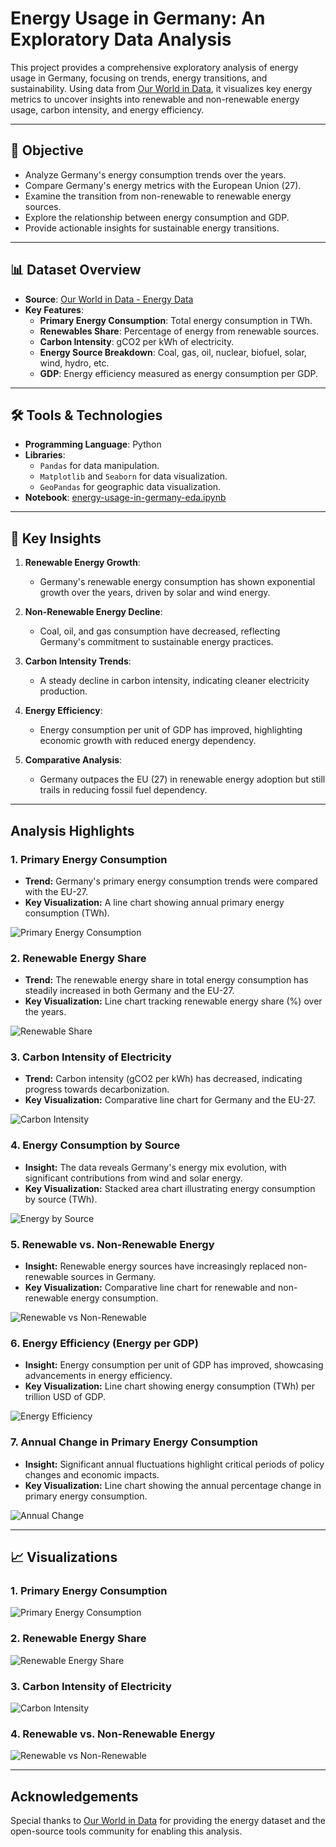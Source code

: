 # Energy Usage in Germany: An Exploratory Data Analysis

This project provides a comprehensive exploratory analysis of energy usage in Germany, focusing on trends, energy transitions, and sustainability. Using data from [Our World in Data](https://github.com/owid/energy-data), it visualizes key energy metrics to uncover insights into renewable and non-renewable energy usage, carbon intensity, and energy efficiency.

---

## 📄 **Objective**
- Analyze Germany's energy consumption trends over the years.
- Compare Germany's energy metrics with the European Union (27).
- Examine the transition from non-renewable to renewable energy sources.
- Explore the relationship between energy consumption and GDP.
- Provide actionable insights for sustainable energy transitions.

---

## 📊 **Dataset Overview**
- **Source**: [Our World in Data - Energy Data](https://github.com/owid/energy-data)
- **Key Features**:
  - **Primary Energy Consumption**: Total energy consumption in TWh.
  - **Renewables Share**: Percentage of energy from renewable sources.
  - **Carbon Intensity**: gCO2 per kWh of electricity.
  - **Energy Source Breakdown**: Coal, gas, oil, nuclear, biofuel, solar, wind, hydro, etc.
  - **GDP**: Energy efficiency measured as energy consumption per GDP.

---

## 🛠️ **Tools & Technologies**
- **Programming Language**: Python
- **Libraries**:
  - `Pandas` for data manipulation.
  - `Matplotlib` and `Seaborn` for data visualization.
  - `GeoPandas` for geographic data visualization.
- **Notebook**: [energy-usage-in-germany-eda.ipynb](https://github.com/snsamia/A-Data-Driven-Analysis-of-Energy-Trade-and-Transition./blob/main/energy-usage-in-germany-eda.ipynb)

---

## 🔑 **Key Insights**
1. **Renewable Energy Growth**:
   - Germany's renewable energy consumption has shown exponential growth over the years, driven by solar and wind energy.

2. **Non-Renewable Energy Decline**:
   - Coal, oil, and gas consumption have decreased, reflecting Germany's commitment to sustainable energy practices.

3. **Carbon Intensity Trends**:
   - A steady decline in carbon intensity, indicating cleaner electricity production.

4. **Energy Efficiency**:
   - Energy consumption per unit of GDP has improved, highlighting economic growth with reduced energy dependency.

5. **Comparative Analysis**:
   - Germany outpaces the EU (27) in renewable energy adoption but still trails in reducing fossil fuel dependency.

---
## Analysis Highlights

### 1. **Primary Energy Consumption**
- **Trend:** Germany's primary energy consumption trends were compared with the EU-27.
- **Key Visualization:** A line chart showing annual primary energy consumption (TWh).

![Primary Energy Consumption](https://github.com/snsamia/A-Data-Driven-Analysis-of-Energy-Trade-and-Transition/blob/main/primary_energy_consumption.png)

### 2. **Renewable Energy Share**
- **Trend:** The renewable energy share in total energy consumption has steadily increased in both Germany and the EU-27.
- **Key Visualization:** Line chart tracking renewable energy share (%) over the years.

![Renewable Share](https://github.com/snsamia/A-Data-Driven-Analysis-of-Energy-Trade-and-Transition/blob/main/renewable_energy_share.png)

### 3. **Carbon Intensity of Electricity**
- **Trend:** Carbon intensity (gCO2 per kWh) has decreased, indicating progress towards decarbonization.
- **Key Visualization:** Comparative line chart for Germany and the EU-27.

![Carbon Intensity](https://github.com/snsamia/A-Data-Driven-Analysis-of-Energy-Trade-and-Transition/blob/main/carbon_intensity.png)

### 4. **Energy Consumption by Source**
- **Insight:** The data reveals Germany's energy mix evolution, with significant contributions from wind and solar energy.
- **Key Visualization:** Stacked area chart illustrating energy consumption by source (TWh).

![Energy by Source](https://github.com/snsamia/A-Data-Driven-Analysis-of-Energy-Trade-and-Transition/blob/main/energy_by_source.png)

### 5. **Renewable vs. Non-Renewable Energy**
- **Insight:** Renewable energy sources have increasingly replaced non-renewable sources in Germany.
- **Key Visualization:** Comparative line chart for renewable and non-renewable energy consumption.

![Renewable vs Non-Renewable](https://github.com/snsamia/A-Data-Driven-Analysis-of-Energy-Trade-and-Transition/blob/main/renewable_vs_nonrenewable.png)

### 6. **Energy Efficiency (Energy per GDP)**
- **Insight:** Energy consumption per unit of GDP has improved, showcasing advancements in energy efficiency.
- **Key Visualization:** Line chart showing energy consumption (TWh) per trillion USD of GDP.

![Energy Efficiency](https://github.com/snsamia/A-Data-Driven-Analysis-of-Energy-Trade-and-Transition/blob/main/energy_efficiency.png)

### 7. **Annual Change in Primary Energy Consumption**
- **Insight:** Significant annual fluctuations highlight critical periods of policy changes and economic impacts.
- **Key Visualization:** Line chart showing the annual percentage change in primary energy consumption.

![Annual Change](https://github.com/snsamia/A-Data-Driven-Analysis-of-Energy-Trade-and-Transition/blob/main/annual_change.png)

---
## 📈 **Visualizations**
### 1. Primary Energy Consumption
![Primary Energy Consumption](https://github.com/snsamia/A-Data-Driven-Analysis-of-Energy-Trade-and-Transition/blob/main/image/primary%20energy%20consumption.png)

### 2. Renewable Energy Share
![Renewable Energy Share](https://github.com/snsamia/A-Data-Driven-Analysis-of-Energy-Trade-and-Transition/blob/main/image/renewable%20energy%20share.png)

### 3. Carbon Intensity of Electricity
![Carbon Intensity](https://github.com/snsamia/A-Data-Driven-Analysis-of-Energy-Trade-and-Transition/blob/main/image/carbon%20intensity.png)

### 4. Renewable vs. Non-Renewable Energy
![Renewable vs Non-Renewable](https://github.com/snsamia/A-Data-Driven-Analysis-of-Energy-Trade-and-Transition/blob/main/image/renewable%20vs%20non%20renewable%20energy.png)

---

## Acknowledgements
Special thanks to [Our World in Data](https://ourworldindata.org/) for providing the energy dataset and the open-source tools community for enabling this analysis.

